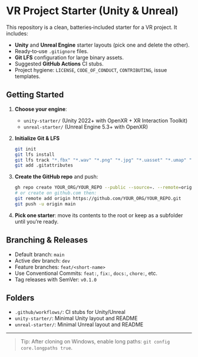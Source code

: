 # VR Project Starter (Unity & Unreal)

This repository is a clean, batteries‑included starter for a VR project. It includes:
- **Unity** and **Unreal Engine** starter layouts (pick one and delete the other).
- Ready‑to‑use `.gitignore` files.
- **Git LFS** configuration for large binary assets.
- Suggested **GitHub Actions** CI stubs.
- Project hygiene: `LICENSE`, `CODE_OF_CONDUCT`, `CONTRIBUTING`, issue templates.

## Getting Started

1. **Choose your engine**:
   - `unity-starter/` (Unity 2022+ with OpenXR + XR Interaction Toolkit)
   - `unreal-starter/` (Unreal Engine 5.3+ with OpenXR)

2. **Initialize Git & LFS**
   ```bash
   git init
   git lfs install
   git lfs track "*.fbx" "*.wav" "*.png" "*.jpg" "*.uasset" "*.umap" "*.mp4" "*.mov"
   git add .gitattributes
   ```

3. **Create the GitHub repo** and push:
   ```bash
   gh repo create YOUR_ORG/YOUR_REPO --public --source=. --remote=origin --push
   # or create on github.com then:
   git remote add origin https://github.com/YOUR_ORG/YOUR_REPO.git
   git push -u origin main
   ```

4. **Pick one starter**: move its contents to the root or keep as a subfolder until you’re ready.

## Branching & Releases
- Default branch: `main`
- Active dev branch: `dev`
- Feature branches: `feat/<short-name>`
- Use Conventional Commits: `feat:`, `fix:`, `docs:`, `chore:`, etc.
- Tag releases with SemVer: `v0.1.0`

## Folders
- `.github/workflows/`: CI stubs for Unity/Unreal
- `unity-starter/`: Minimal Unity layout and README
- `unreal-starter/`: Minimal Unreal layout and README

---

> Tip: After cloning on Windows, enable long paths: `git config core.longpaths true`.
